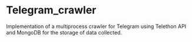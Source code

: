 # Telegram_crawler
Implementation of a multiprocess crawler for Telegram using Telethon API and MongoDB for the storage of data collected.
